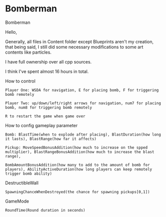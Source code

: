 # Bomberman
Bomberman

Hello,

Generally, all files in Content folder except Blueprints aren't my creation,
that being said, I still did some necessary modifications to some art contents like particles.

I have full ownership over all cpp sources.

I think I've spent almost 16 hours in total.

How to control

    Player One: WSDA for navigation, E for placing bomb, F for triggering bomb remotely
  
    Player Two: up/down/left/right arrows for navigation, num7 for placing bomb, num8 for triggering bomb remotely
  
    R to restart the game when game over
  

How to config gameplay parameter

    Bomb: BlastTime(when to explode after placing), BlastDuration(how long it lasts), BlastRange(how far it affects)

    Pickup: MoveSpeedBonusAddition(how much to increase on the spped multiplier), BlastRangeBonusAddition(how much to increase the blast range), 
  
    BombAmountBonusAddition(how many to add to the amount of bomb for players), AbilityActiveDuration(how long players can keep remotely trigger bomb ability)


DestructibleWall

    SpawningChanceWhenDestroyed(the chance for spawning pickups[0,1])
  
GameMode

    RoundTime(Round duration in seconds)
